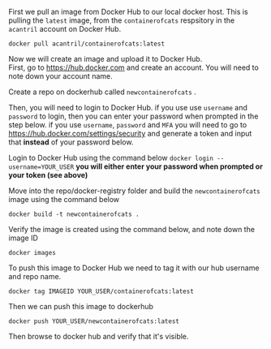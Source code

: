 
First we pull an image from Docker Hub to our local docker host.  This is pulling the `latest` image, from the `containerofcats` respsitory in the `acantril` account on Docker Hub.  

```docker pull acantril/containerofcats:latest```

Now we will create an image and upload it to Docker Hub.  
First, go to https://hub.docker.com and create an account. You will need to note down your account name.

Create a repo on dockerhub called `newcontainerofcats` .  

Then, you will need to login to Docker Hub. if you use use `username` and `password` to login, then you can enter your password when prompted in the step below. if you use `username`, `password` and `MFA` you will need to go to https://hub.docker.com/settings/security and generate a token and input that **instead** of your password below.   

Login to Docker Hub using the command below
```docker login --username=YOUR_USER```
**you will either enter your password when prompted or your token (see above)**

Move into the repo/docker-registry folder and build the `newcontainerofcats` image using the command below

```docker build -t newcontainerofcats .```

Verify the image is created using the command below, and note down the image ID   

```docker images```

To push this image to Docker Hub we need to tag it with our hub username and repo name.  

```docker tag IMAGEID YOUR_USER/containerofcats:latest```

Then we can push this image to dockerhub

```docker push YOUR_USER/newcontainerofcats:latest```

Then browse to docker hub and verify that it's visible.